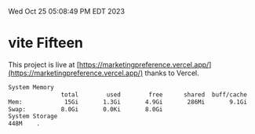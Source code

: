 Wed Oct 25 05:08:49 PM EDT 2023

# vite Fifteen


This project is live at [https://marketingpreference.vercel.app/](https://marketingpreference.vercel.app/) thanks to Vercel.

```bash
System Memory
               total        used        free      shared  buff/cache   available
Mem:            15Gi       1.3Gi       4.9Gi       286Mi       9.1Gi        13Gi
Swap:          8.0Gi       0.0Ki       8.0Gi
System Storage
448M	.
